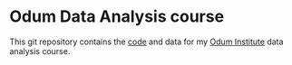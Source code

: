 # Odum Data Analysis course

This git repository contains the [code](analysis.R) and data for my [Odum Institute](https://odum.unc.edu) data analysis course.